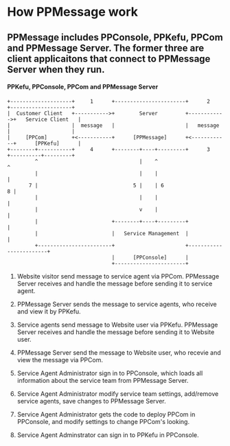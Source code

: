 # How PPMessage work

PPMessage includes PPConsole, PPKefu, PPCom and PPMessage Server. The former three are client applicaitons that connect to PPMessage Server when they run.
--------

#### PPKefu, PPConsole, PPCom and PPMessage Server

    +--------------------+     1      +-----------------------+      2      +--------------------+
    |  Customer Client   +----------->+        Server         +------------>+   Service Client   |
    |                    |  message   |                       |   message   |                    |
    |     [PPCom]        +<-----------+      [PPMessage]      +<------------+      [PPKefu]      |
    +--------+-----------+     4      +--------+----+---------+      3      +----------+---------+
             ^                                 |    ^                                  ^
             |                                 |    |                                  |
           7 |                               5 |    | 6                              8 |
             |                                 |    |                                  |
             |                                 v    |                                  |
             |                        +--------+----+---------+                        |
             |                        |   Service Management  |                        |
             +------------------------+                       +------------------------+
                                      |      [PPConsole]      |
                                      +-----------------------+


1. Website visitor send message to service agent via PPCom. PPMessage Server receives and handle the message before sending it to service agent.

2. PPMessage Server sends the message to service agents, who receive and view it by PPKefu.

3. Service agents send message to Website user via PPKefu. PPMessage Server receives and handle the message before sending it to Website user.

4. PPMessage Server send the message to Website user, who recevie and view the message via PPCom.

5. Service Agent Administrator sign in to PPConsole, which loads all information about the service team from PPMessage Server.

6. Service Agent Administrator modify service team settings, add/remove service agents, save changes to PPMessage Server.

7. Service Agent Administrator gets the code to deploy PPCom in PPConsole, and modify settings to change PPCom's looking.

8. Service Agent Adminstrator can sign in to PPKefu in PPConsole.

